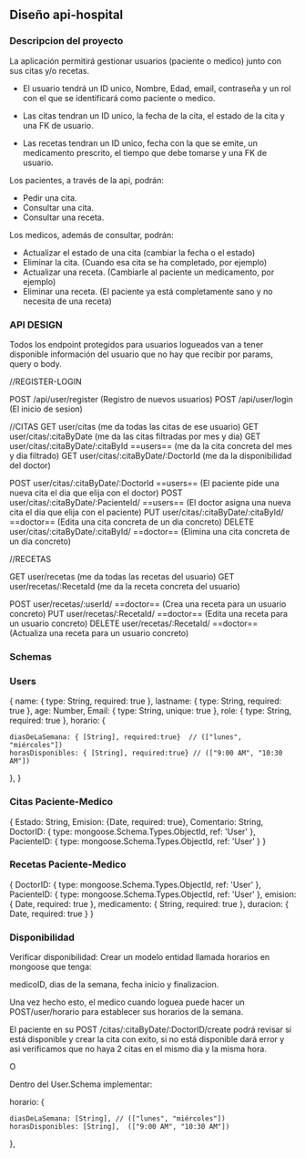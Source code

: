 ## Diseño api-hospital

### Descripcion del proyecto

La aplicación permitirá gestionar usuarios (paciente o medico) junto con sus citas y/o recetas.

- El usuario tendrá un ID unico, Nombre, Edad, email, contraseña y un rol con el que se identificará como paciente o medico.

- Las citas tendran un ID unico, la fecha de la cita, el estado de la cita y una FK de usuario.

- Las recetas tendran un ID unico, fecha con la que se emite, un medicamento prescrito, el tiempo que debe tomarse y una FK de usuario.

Los pacientes, a través de la api, podrán:

- Pedir una cita.
- Consultar una cita.
- Consultar una receta.

Los medicos, además de consultar, podrán:

- Actualizar el estado de una cita (cambiar la fecha o el estado)
- Eliminar la cita. (Cuando esa cita se ha completado, por ejemplo)
- Actualizar una receta. (Cambiarle al paciente un medicamento, por ejemplo)
- Eliminar una receta. (El paciente ya está completamente sano y no necesita de una receta)

### API DESIGN

Todos los endpoint protegidos para usuarios logueados van a tener disponible información del usuario que no hay que recibir por params, query o body.

//REGISTER-LOGIN

POST /api/user/register (Registro de nuevos usuarios)
POST /api/user/login (El inicio de sesion)

//CITAS
GET user/citas (me da todas las citas de ese usuario)
GET user/citas/:citaByDate (me da las citas filtradas por mes y dia)
GET user/citas/:citaByDate/:citaById ==users== (me da la cita concreta del mes y dia filtrado)
GET user/citas/:citaByDate/:DoctorId (me da la disponibilidad del doctor)

POST user/citas/:citaByDate/:DoctorId ==users== (El paciente pide una nueva cita el dia que elija con el doctor)
POST user/citas/:citaByDate/:PacienteId/ ==users== (El doctor asigna una nueva cita el dia que elija con el paciente)
PUT user/citas/:citaByDate/:citaById/ ==doctor== (Edita una cita concreta de un dia concreto)
DELETE user/citas/:citaByDate/:citaById/ ==doctor== (Elimina una cita concreta de un dia concreto)

//RECETAS

GET user/recetas (me da todas las recetas del usuario)
GET user/recetas/:RecetaId (me da la receta concreta del usuario)

POST user/recetas/:userId/ ==doctor== (Crea una receta para un usuario concreto)
PUT user/recetas/:RecetaId/ ==doctor== (Edita una receta para un usuario concreto)
DELETE user/recetas/:RecetaId/ ==doctor== (Actualiza una receta para un usuario concreto)

### Schemas

### Users

{
name: { type: String, required: true },
lastname: { type: String, required: true },
age: Number,
Email: { type: String, unique: true },
role: { type: String, required: true },
horario: {

    diasDeLaSemana: { [String], required:true}  // (["lunes", "miércoles"])
    horasDisponibles: { [String], required:true} // (["9:00 AM", "10:30 AM"])

},
}

### Citas Paciente-Medico

{
Estado: String,
Emision: {Date, required: true},
Comentario: String,
DoctorID: { type: mongoose.Schema.Types.ObjectId, ref: 'User' },
PacienteID: { type: mongoose.Schema.Types.ObjectId, ref: 'User' }
}

### Recetas Paciente-Medico

{
DoctorID: { type: mongoose.Schema.Types.ObjectId, ref: 'User' },
PacienteID: { type: mongoose.Schema.Types.ObjectId, ref: 'User' },
emision: { Date, required: true },
medicamento: { String, required: true },
duracion: { Date, required: true }
}

### Disponibilidad

Verificar disponibilidad: Crear un modelo entidad llamada horarios en mongoose que tenga:

medicoID, dias de la semana, fecha inicio y finalizacion.

Una vez hecho esto, el medico cuando loguea puede hacer un POST/user/horario para establecer sus horarios de la semana.

El paciente en su POST /citas/:citaByDate/:DoctorID/create podrá revisar si está disponible y crear la cita con exito, si no está disponible dará error y asi verificamos que no haya 2 citas en el mismo dia y la misma hora.

O

Dentro del User.Schema implementar:

horario: {

    diasDeLaSemana: [String], // (["lunes", "miércoles"])
    horasDisponibles: [String],  (["9:00 AM", "10:30 AM"])

},
